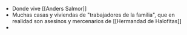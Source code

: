 - Donde vive [[Anders Salmor]]
- Muchas casas y viviendas de "trabajadores de la familia", que en realidad son asesinos y mercenarios de [[Hermandad de Halofitas]]
- 